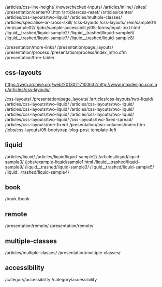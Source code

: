 /articles/css-line-height/
/news/checked-inputs/
/articles/inline/
/sites/
/presentation/center/01.htm
/articles/css-reset/
/articles/center/
/articles/css-layouts/two-liquid/
/articles/multiple-classes/
/articles/specialise-or-cross-skill/
/css-layouts
/css-layouts/
/em/sample01/
/em/sample02/
/jobs/sample-accessibility/05-forms/input-text.html
/liquid__trashed/liquid-sample2/
/liquid__trashed/liquid-sample6/
/liquid__trashed/liquid-sample7/
/liquid__trashed/liquid-sample8/

/presentation/more-links/
/presentation/page_layouts/
/presentation/process
/presentation/process/index_intro.cfm
/presentation/tree-table/




## css-layouts

https://web.archive.org/web/20130217100632/http://www.maxdesign.com.au/articles/css-layouts/

/css-layouts/
/presentation/page_layouts/
/articles/css-layouts/two-liquid/
/articles/css-layouts/two-liquid/
/articles/css-layouts/two-liquid/
/articles/css-layouts/two-liquid/
/articles/css-layouts/two-liquid/
/articles/css-layouts/two-liquid/
/articles/css-layouts/two-liquid/
/articles/css-layouts/two-liquid/
/css-layouts/two-fixed-spread/
/articles/css-layouts/one-fixed/
/presentation/two-columns/index.htm
/jobs/css-layouts/05-bootstrap-blog-post-template-left

## liquid
/articles/liquid/
/articles/liquid/liquid-sample2/
/articles/liquid/liquid-sample3/
/jobs/example-liquid/sample1.html
/liquid__trashed/liquid-sample9/
/liquid__trashed/liquid-sample3/
/liquid__trashed/liquid-sample5/
/liquid__trashed/liquid-sample4/

## book
/book
/book

## remote
/presentation/remote/
/presentation/remote/

## multiple-classes
/articles/multiple-classes/
/presentation/multiple-classes/

## accessibility
/category/accessibility
/category/accessibility
